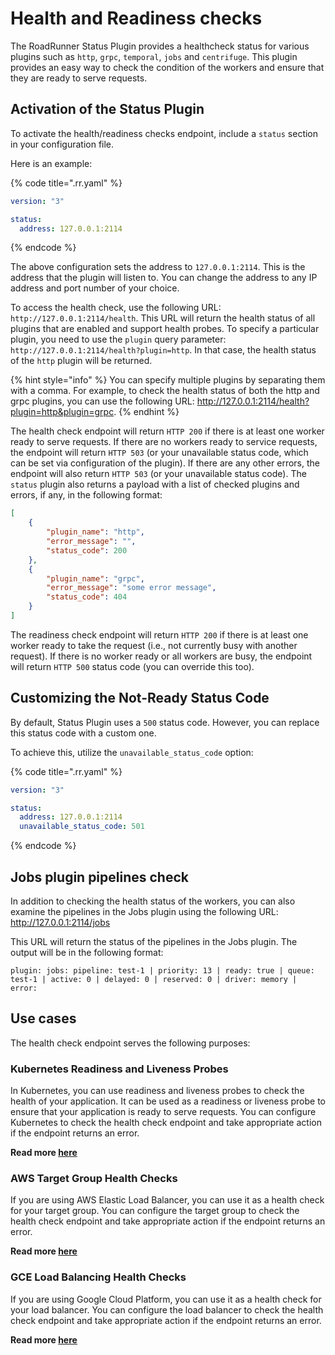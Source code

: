 # Health and Readiness checks

The RoadRunner Status Plugin provides a healthcheck status for various plugins such
as `http`, `grpc`, `temporal`, `jobs` and `centrifuge`. This plugin provides an easy way to check the condition of the
workers and ensure that they are ready to serve requests.

## Activation of the Status Plugin

To activate the health/readiness checks endpoint, include a `status` section in your configuration file.

Here is an example:

{% code title=".rr.yaml" %}

```yaml
version: "3"

status:
  address: 127.0.0.1:2114
```

{% endcode %}

The above configuration sets the address to `127.0.0.1:2114`. This is the address that the plugin will listen to. You
can change the address to any IP address and port number of your choice.

To access the health check, use the following URL: `http://127.0.0.1:2114/health`. This URL will return the health status of all plugins that are enabled and support health probes. To specify a particular plugin, you need to use the `plugin` query parameter: `http://127.0.0.1:2114/health?plugin=http`. In that case, the health status of the `http` plugin will be returned.

{% hint style="info" %}
You can specify multiple plugins by separating them with a comma. For example, to check the health status of both the
http and grpc plugins, you can use the following URL: http://127.0.0.1:2114/health?plugin=http&plugin=grpc.
{% endhint %}

The health check endpoint will return `HTTP 200` if there is at least one worker ready to serve requests. If there are no workers ready to service requests, the endpoint will return `HTTP 503` (or your unavailable status code, which can be set via configuration of the plugin). If there are any other errors, the endpoint will also return `HTTP 503` (or your unavailable status code). The `status` plugin also returns a payload with a list of checked plugins and errors, if any, in the following format:

```json
[
    {
        "plugin_name": "http",
        "error_message": "",
        "status_code": 200
    },
    {
        "plugin_name": "grpc",
        "error_message": "some error message",
        "status_code": 404
    }
]
```

The readiness check endpoint will return `HTTP 200` if there is at least one worker ready to take the request (i.e., not
currently busy with another request). If there is no worker ready or all workers are busy, the endpoint will return
`HTTP 500` status code (you can override this too).

## Customizing the Not-Ready Status Code

By default, Status Plugin uses a `500` status code. However, you can replace this status code with a custom one.

To achieve this, utilize the `unavailable_status_code` option:

{% code title=".rr.yaml" %}

```yaml
version: "3"

status:
  address: 127.0.0.1:2114
  unavailable_status_code: 501
```

{% endcode %}

## Jobs plugin pipelines check

In addition to checking the health status of the workers, you can also examine the pipelines in the Jobs plugin using
the following URL: http://127.0.0.1:2114/jobs

This URL will return the status of the pipelines in the Jobs plugin. The output will be in the following format:

```log
plugin: jobs: pipeline: test-1 | priority: 13 | ready: true | queue: test-1 | active: 0 | delayed: 0 | reserved: 0 | driver: memory | error:  
```

## Use cases

The health check endpoint serves the following purposes:

### Kubernetes Readiness and Liveness Probes

In Kubernetes, you can use readiness and liveness probes to check the health of your application. It can be used as a
readiness or liveness probe to ensure that your application is ready to serve requests. You can configure Kubernetes to
check the health check endpoint and take appropriate action if the endpoint returns an error.

**Read more [here](https://kubernetes.io/docs/tasks/configure-pod-container/configure-liveness-readiness-startup-probes/)**

### AWS Target Group Health Checks

If you are using AWS Elastic Load Balancer, you can use it as a health check for your target group. You can configure
the target group to check the health check endpoint and take appropriate action if the endpoint returns an error.

**Read more [here](https://docs.aws.amazon.com/elasticloadbalancing/latest/application/target-group-health-checks.html)**

### GCE Load Balancing Health Checks

If you are using Google Cloud Platform, you can use it as a health check for your load balancer. You can configure the
load balancer to check the health check endpoint and take appropriate action if the endpoint returns an error.

**Read more [here](https://cloud.google.com/load-balancing/docs/health-checks)**

